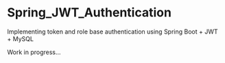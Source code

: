 # Spring_JWT_Authentication

Implementing token and role base authentication using Spring Boot + JWT + MySQL


Work in progress...
